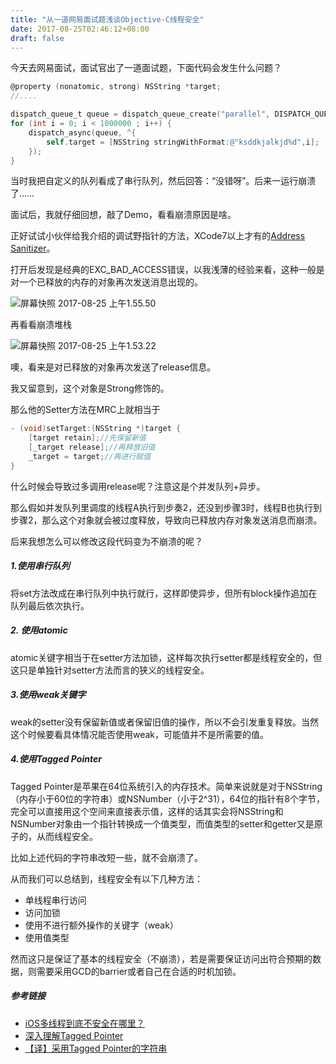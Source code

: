 ```yaml
---
title: "从一道网易面试题浅谈Objective-C线程安全"
date: 2017-08-25T02:46:12+08:00
draft: false
---
```

今天去网易面试，面试官出了一道面试题，下面代码会发生什么问题？

```objective-c
@property (nonatomic, strong) NSString *target;
//....

dispatch_queue_t queue = dispatch_queue_create("parallel", DISPATCH_QUEUE_CONCURRENT);
for (int i = 0; i < 1000000 ; i++) {
	dispatch_async(queue, ^{
     	self.target = [NSString stringWithFormat:@"ksddkjalkjd%d",i];
	});
}
```

当时我把自定义的队列看成了串行队列，然后回答：“没错呀”。后来一运行崩溃了……

面试后，我就仔细回想，敲了Demo，看看崩溃原因是啥。

正好试试小伙伴给我介绍的调试野指针的方法，XCode7以上才有的[Address Sanitizer](http://www.jianshu.com/p/6b504428e16e)。

打开后发现是经典的EXC_BAD_ACCESS错误，以我浅薄的经验来看，这种一般是对一个已释放的内存的对象再次发送消息出现的。

![屏幕快照 2017-08-25 上午1.55.50](https://ws2.sinaimg.cn/large/006tKfTcly1fivdrg9q8pj31fe022wfi.jpg)

再看看崩溃堆栈

![屏幕快照 2017-08-25 上午1.53.22](https://ws4.sinaimg.cn/large/006tNc79ly1fivdrdngbdj30gw0asaba.jpg)

噢，看来是对已释放的对象再次发送了release信息。

我又留意到，这个对象是Strong修饰的。

那么他的Setter方法在MRC上就相当于

```objective-c
- (void)setTarget:(NSString *)target {
	[target retain];//先保留新值
    [_target release];//再释放旧值
    _target = target;//再进行赋值
}
```

什么时候会导致过多调用release呢？注意这是个并发队列+异步。

那么假如并发队列里调度的线程A执行到步奏2，还没到步骤3时，线程B也执行到步骤2，那么这个对象就会被过度释放，导致向已释放内存对象发送消息而崩溃。

后来我想怎么可以修改这段代码变为不崩溃的呢？

##### 1.使用串行队列

将set方法改成在串行队列中执行就行，这样即使异步，但所有block操作追加在队列最后依次执行。

##### 2. 使用atomic

atomic关键字相当于在setter方法加锁，这样每次执行setter都是线程安全的，但这只是单独针对setter方法而言的狭义的线程安全。

##### 3.使用weak关键字

weak的setter没有保留新值或者保留旧值的操作，所以不会引发重复释放。当然这个时候要看具体情况能否使用weak，可能值并不是所需要的值。

##### 4.使用Tagged Pointer

Tagged Pointer是苹果在64位系统引入的内存技术。简单来说就是对于NSString（内存小于60位的字符串）或NSNumber（小于2^31），64位的指针有8个字节，完全可以直接用这个空间来直接表示值，这样的话其实会将NSString和NSNumber对象由一个指针转换成一个值类型，而值类型的setter和getter又是原子的，从而线程安全。

比如上述代码的字符串改短一些，就不会崩溃了。

从而我们可以总结到，线程安全有以下几种方法：

* 单线程串行访问
* 访问加锁
* 使用不进行额外操作的关键字（weak）
* 使用值类型

然而这只是保证了基本的线程安全（不崩溃），若是需要保证访问出符合预期的数据，则需要采用GCD的barrier或者自己在合适的时机加锁。

##### 参考链接

* [iOS多线程到底不安全在哪里？](http://www.jianshu.com/p/fd81fec31fe7)
* [深入理解Tagged Pointer](http://www.infoq.com/cn/articles/deep-understanding-of-tagged-pointer/)
* [【译】采用Tagged Pointer的字符串](http://www.cocoachina.com/ios/20150918/13449.html)







